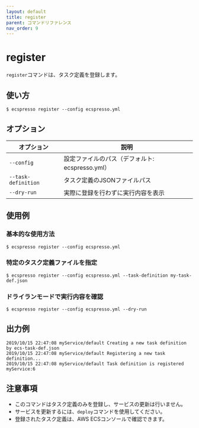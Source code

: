 ```yaml
---
layout: default
title: register
parent: コマンドリファレンス
nav_order: 9
---
```


# register

`register`コマンドは、タスク定義を登録します。

## 使い方

```console
$ ecspresso register --config ecspresso.yml
```

## オプション

| オプション | 説明 |
|------------|------|
| `--config` | 設定ファイルのパス（デフォルト: ecspresso.yml） |
| `--task-definition` | タスク定義のJSONファイルパス |
| `--dry-run` | 実際に登録を行わずに実行内容を表示 |

## 使用例

### 基本的な使用方法

```console
$ ecspresso register --config ecspresso.yml
```

### 特定のタスク定義ファイルを指定

```console
$ ecspresso register --config ecspresso.yml --task-definition my-task-def.json
```

### ドライランモードで実行内容を確認

```console
$ ecspresso register --config ecspresso.yml --dry-run
```

## 出力例

```
2019/10/15 22:47:08 myService/default Creating a new task definition by ecs-task-def.json
2019/10/15 22:47:08 myService/default Registering a new task definition...
2019/10/15 22:47:08 myService/default Task definition is registered myService:6
```

## 注意事項

- このコマンドはタスク定義のみを登録し、サービスの更新は行いません。
- サービスを更新するには、`deploy`コマンドを使用してください。
- 登録されたタスク定義は、AWS ECSコンソールで確認できます。
